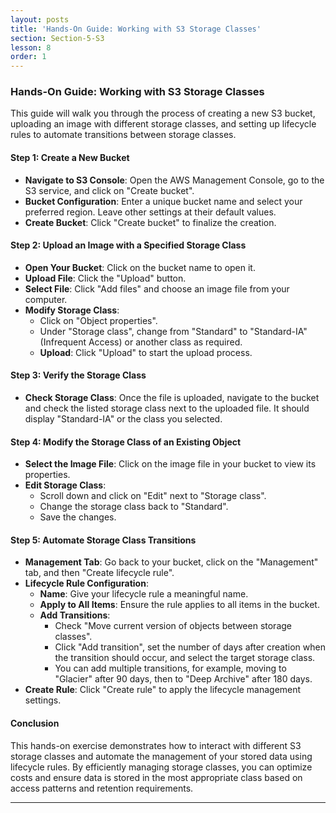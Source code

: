 ```yaml
---
layout: posts
title: 'Hands-On Guide: Working with S3 Storage Classes'
section: Section-5-S3
lesson: 8
order: 1
---
```


### Hands-On Guide: Working with S3 Storage Classes

This guide will walk you through the process of creating a new S3 bucket, uploading an image with different storage classes, and setting up lifecycle rules to automate transitions between storage classes.

<!-- pagebreak -->

#### Step 1: Create a New Bucket

- **Navigate to S3 Console**: Open the AWS Management Console, go to the S3 service, and click on "Create bucket".
- **Bucket Configuration**: Enter a unique bucket name and select your preferred region. Leave other settings at their default values.
- **Create Bucket**: Click "Create bucket" to finalize the creation.
<!-- pagebreak -->

#### Step 2: Upload an Image with a Specified Storage Class

- **Open Your Bucket**: Click on the bucket name to open it.
- **Upload File**: Click the "Upload" button.
- **Select File**: Click "Add files" and choose an image file from your computer.
- **Modify Storage Class**:
  - Click on "Object properties".
  - Under "Storage class", change from "Standard" to "Standard-IA" (Infrequent Access) or another class as required.
  - **Upload**: Click "Upload" to start the upload process.
  <!-- pagebreak -->

#### Step 3: Verify the Storage Class

- **Check Storage Class**: Once the file is uploaded, navigate to the bucket and check the listed storage class next to the uploaded file. It should display "Standard-IA" or the class you selected.
<!-- pagebreak -->

#### Step 4: Modify the Storage Class of an Existing Object

- **Select the Image File**: Click on the image file in your bucket to view its properties.
- **Edit Storage Class**:
  - Scroll down and click on "Edit" next to "Storage class".
  - Change the storage class back to "Standard".
  - Save the changes.
  <!-- pagebreak -->

#### Step 5: Automate Storage Class Transitions

- **Management Tab**: Go back to your bucket, click on the "Management" tab, and then "Create lifecycle rule".
- **Lifecycle Rule Configuration**:
  - **Name**: Give your lifecycle rule a meaningful name.
  - **Apply to All Items**: Ensure the rule applies to all items in the bucket.
  - **Add Transitions**:
    - Check "Move current version of objects between storage classes".
    - Click "Add transition", set the number of days after creation when the transition should occur, and select the target storage class.
    - You can add multiple transitions, for example, moving to "Glacier" after 90 days, then to "Deep Archive" after 180 days.
- **Create Rule**: Click "Create rule" to apply the lifecycle management settings.
<!-- pagebreak -->

#### Conclusion

This hands-on exercise demonstrates how to interact with different S3 storage classes and automate the management of your stored data using lifecycle rules. By efficiently managing storage classes, you can optimize costs and ensure data is stored in the most appropriate class based on access patterns and retention requirements.

---
